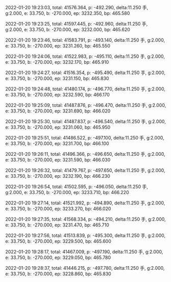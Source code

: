 2022-01-20 19:23:03, total: 41576.364, p: -492.290, delta:11.250 手, g:2.000, e: 33.750, b: -270.000, ep: 3232.350, bp: 465.580

2022-01-20 19:23:25, total: 41597.445, p: -492.960, delta:11.250 手, g:2.000, e: 33.750, b: -270.000, ep: 3232.000, bp: 465.620

2022-01-20 19:23:46, total: 41583.791, p: -493.140, delta:11.250 手, g:2.000, e: 33.750, b: -270.000, ep: 3231.260, bp: 465.550

2022-01-20 19:24:06, total: 41522.983, p: -495.110, delta:11.250 手, g:2.000, e: 33.750, b: -270.000, ep: 3232.170, bp: 465.910

2022-01-20 19:24:27, total: 41516.354, p: -495.490, delta:11.250 手, g:2.000, e: 33.750, b: -270.000, ep: 3231.150, bp: 465.830

2022-01-20 19:24:48, total: 41480.174, p: -496.770, delta:11.250 手, g:2.000, e: 33.750, b: -270.000, ep: 3232.590, bp: 466.170

2022-01-20 19:25:09, total: 41487.876, p: -496.470, delta:11.250 手, g:2.000, e: 33.750, b: -270.000, ep: 3231.690, bp: 466.020

2022-01-20 19:25:30, total: 41487.837, p: -496.540, delta:11.250 手, g:2.000, e: 33.750, b: -270.000, ep: 3231.060, bp: 465.950

2022-01-20 19:25:51, total: 41486.522, p: -497.100, delta:11.250 手, g:2.000, e: 33.750, b: -270.000, ep: 3231.700, bp: 466.100

2022-01-20 19:26:11, total: 41496.366, p: -496.650, delta:11.250 手, g:2.000, e: 33.750, b: -270.000, ep: 3231.590, bp: 466.030

2022-01-20 19:26:32, total: 41479.767, p: -497.650, delta:11.250 手, g:2.000, e: 33.750, b: -270.000, ep: 3232.190, bp: 466.230

2022-01-20 19:26:54, total: 41502.595, p: -496.050, delta:11.250 手, g:2.000, e: 33.750, b: -270.000, ep: 3233.710, bp: 466.220

2022-01-20 19:27:14, total: 41521.992, p: -494.890, delta:11.250 手, g:2.000, e: 33.750, b: -270.000, ep: 3233.270, bp: 466.020

2022-01-20 19:27:35, total: 41568.334, p: -494.210, delta:11.250 手, g:2.000, e: 33.750, b: -270.000, ep: 3231.470, bp: 465.710

2022-01-20 19:27:56, total: 41513.839, p: -495.300, delta:11.250 手, g:2.000, e: 33.750, b: -270.000, ep: 3229.500, bp: 465.600

2022-01-20 19:28:17, total: 41467.009, p: -497.190, delta:11.250 手, g:2.000, e: 33.750, b: -270.000, ep: 3229.050, bp: 465.780

2022-01-20 19:28:37, total: 41446.215, p: -497.780, delta:11.250 手, g:2.000, e: 33.750, b: -270.000, ep: 3228.860, bp: 465.830